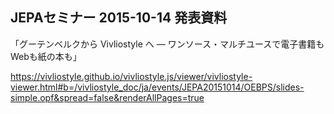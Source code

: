 ## JEPAセミナー 2015-10-14 発表資料

「グーテンベルクから Vivliostyle へ — ワンソース・マルチユースで電子書籍もWebも紙の本も」

https://vivliostyle.github.io/vivliostyle.js/viewer/vivliostyle-viewer.html#b=/vivliostyle_doc/ja/events/JEPA20151014/OEBPS/slides-simple.opf&spread=false&renderAllPages=true
